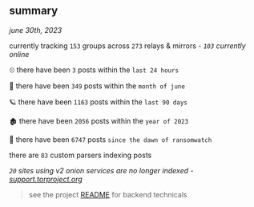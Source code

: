 
## summary
_june 30th, 2023_

currently tracking `153` groups across `273` relays & mirrors - _`103` currently online_

⏲ there have been `3` posts within the `last 24 hours`

🦈 there have been `349` posts within the `month of june`

🪐 there have been `1163` posts within the `last 90 days`

🏚 there have been `2056` posts within the `year of 2023`

🦕 there have been `6747` posts `since the dawn of ransomwatch`

there are `83` custom parsers indexing posts

_`20` sites using v2 onion services are no longer indexed - [support.torproject.org](https://support.torproject.org/onionservices/v2-deprecation/)_

> see the project [README](https://github.com/joshhighet/ransomwatch#ransomwatch--) for backend technicals
